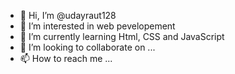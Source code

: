 - 👋 Hi, I’m @udayraut128
- 👀 I’m interested in web pevelopement
- 🌱 I’m currently learning Html, CSS and JavaScript
- 💞️ I’m looking to collaborate on ...
- 📫 How to reach me ...

<!---
udayraut128/udayraut128 is a ✨ unique ✨ repository because its `README.md` (this file) appears on your GitHub profile.
You can click the Preview link to take a look at your changes.
--->
